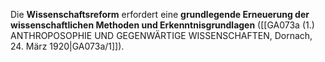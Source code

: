 
Die **Wissenschaftsreform** erfordert eine **grundlegende Erneuerung der wissenschaftlichen Methoden und Erkenntnisgrundlagen** ([[GA073a (1.) ANTHROPOSOPHIE UND GEGENWÄRTIGE WISSENSCHAFTEN, Dornach, 24. März 1920|GA073a/1]]).
